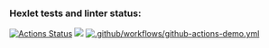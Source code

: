 ### Hexlet tests and linter status:
[![Actions Status](https://github.com/oli4ka14/frontend-project-lvl1/workflows/hexlet-check/badge.svg)](https://github.com/oli4ka14/frontend-project-lvl1/actions)
<a href="https://codeclimate.com/github/porkenzzilla/frontend-project-lvl1/maintainability"><img src="https://api.codeclimate.com/v1/badges/7ae9af3620320f5f15fd/maintainability" /></a>
[![.github/workflows/github-actions-demo.yml](https://github.com/porkenzzilla/frontend-project-lvl1/actions/workflows/github-actions-demo.yml/badge.svg)](https://github.com/porkenzzilla/frontend-project-lvl1/actions/workflows/github-actions-demo.yml)
